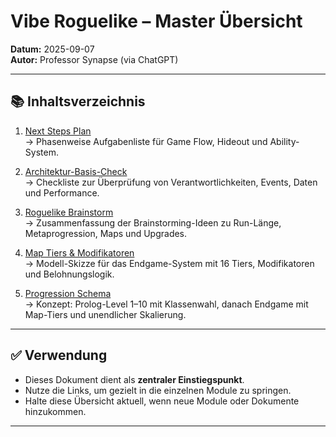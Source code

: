 # Vibe Roguelike – Master Übersicht

**Datum:** 2025-09-07  
**Autor:** Professor Synapse (via ChatGPT)

---

## 📚 Inhaltsverzeichnis

1. [Next Steps Plan](vibe_next_steps.md)  
   → Phasenweise Aufgabenliste für Game Flow, Hideout und Ability-System.

2. [Architektur-Basis-Check](architecture_check_vibe.md)  
   → Checkliste zur Überprüfung von Verantwortlichkeiten, Events, Daten und Performance.

3. [Roguelike Brainstorm](roguelike_brainstorm.md)  
   → Zusammenfassung der Brainstorming-Ideen zu Run-Länge, Metaprogression, Maps und Upgrades.

4. [Map Tiers & Modifikatoren](vibe_map_tiers_modifiers.md)  
   → Modell-Skizze für das Endgame-System mit 16 Tiers, Modifikatoren und Belohnungslogik.

5. [Progression Schema](vibe_progression_schema.md)  
   → Konzept: Prolog-Level 1–10 mit Klassenwahl, danach Endgame mit Map-Tiers und unendlicher Skalierung.

---

## ✅ Verwendung

- Dieses Dokument dient als **zentraler Einstiegspunkt**.  
- Nutze die Links, um gezielt in die einzelnen Module zu springen.  
- Halte diese Übersicht aktuell, wenn neue Module oder Dokumente hinzukommen.

---
